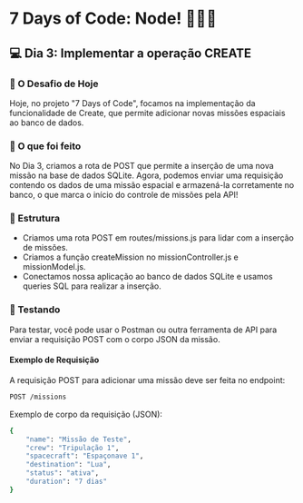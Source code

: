 # 7 Days of Code: Node! 🧑🏿‍💻

## 💻 Dia 3: Implementar a operação CREATE
### 🚀 O Desafio de Hoje

Hoje, no projeto "7 Days of Code", focamos na implementação da funcionalidade de Create, que permite adicionar novas missões espaciais ao banco de dados. 

### 📜 O que foi feito
No Dia 3, criamos a rota de POST que permite a inserção de uma nova missão na base de dados SQLite. Agora, podemos enviar uma requisição contendo os dados de uma missão espacial e armazená-la corretamente no banco, o que marca o início do controle de missões pela API!

### 📂 Estrutura

- Criamos uma rota POST em routes/missions.js para lidar com a inserção de missões.
- Criamos a função createMission no missionController.js e missionModel.js.
- Conectamos nossa aplicação ao banco de dados SQLite e usamos queries SQL para realizar a inserção.

### 🚀 Testando
Para testar, você pode usar o Postman ou outra ferramenta de API para enviar a requisição POST com o corpo JSON da missão.

#### Exemplo de Requisição
A requisição POST para adicionar uma missão deve ser feita no endpoint:
```bash
POST /missions
```
Exemplo de corpo da requisição (JSON):

```bash
{
    "name": "Missão de Teste",
    "crew": "Tripulação 1",
    "spacecraft": "Espaçonave 1",
    "destination": "Lua",
    "status": "ativa",
    "duration": "7 dias"
}

```


